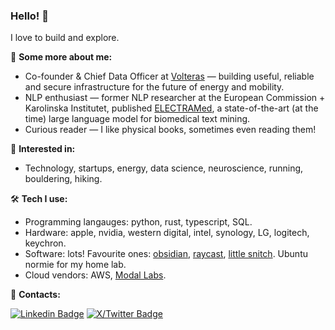 ### Hello! 👋

I love to build and explore.

👤 **Some more about me:**
- Co-founder & Chief Data Officer at [Volteras](https://volteras.com) — building useful, reliable and secure infrastructure for the future of energy and mobility.
- NLP enthusiast — former NLP researcher at the European Commission + Karolinska Institutet, published [ELECTRAMed](https://github.com/gmpoli/electramed), a state-of-the-art (at the time) large language model for biomedical text mining.
- Curious reader — I like physical books, sometimes even reading them!

🔭 **Interested in:**
- Technology, startups, energy, data science, neuroscience, running, bouldering, hiking.

🛠️ **Tech I use:**
- Programming langauges: python, rust, typescript, SQL.
- Hardware: apple, nvidia, western digital, intel, synology, LG, logitech, keychron.
- Software: lots! Favourite ones: [obsidian](https://obsidian.md/), [raycast](https://www.raycast.com/), [little snitch](https://www.obdev.at/products/littlesnitch/index.html). Ubuntu normie for my home lab.
- Cloud vendors: AWS, [Modal Labs](https://modal.com/).

💬 **Contacts:**

[![Linkedin Badge](https://img.shields.io/badge/-giacomomiolo-3366CC?style=flat-square&logo=Linkedin&logoColor=white&link=https://www.linkedin.com/in/giacomo-miolo-83a49ba4/)](https://www.linkedin.com/in/giacomo-miolo/) [![X/Twitter Badge](https://img.shields.io/twitter/url?url=https%3A%2F%2Ftwitter.com%2Fgiacomomiolo&label=%40giacomomiolo&link=https%3A%2F%2Ftwitter.com%2Fgiacomomiolo)](https://twitter.com/giacomomiolo)


